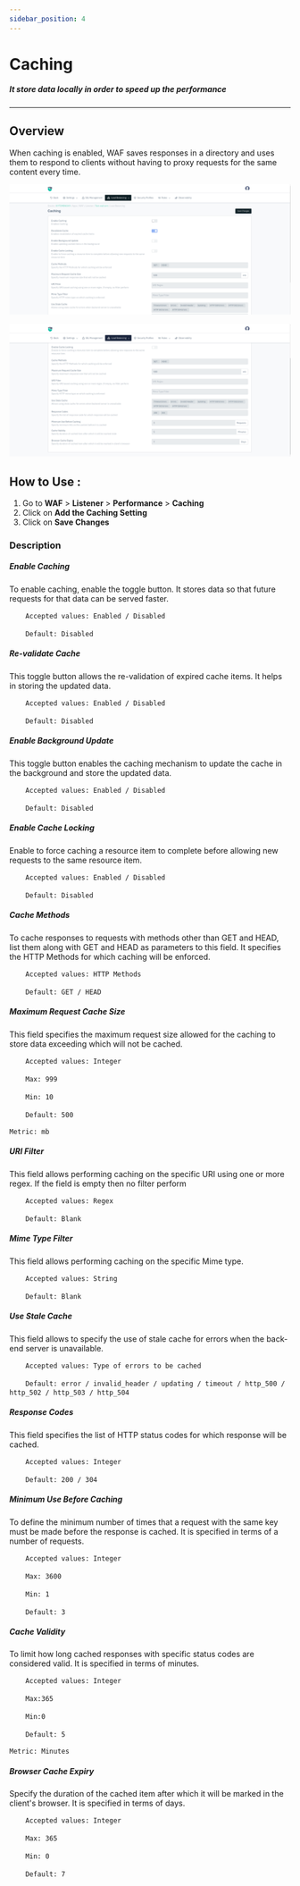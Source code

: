 ```yaml
---
sidebar_position: 4
---
```

# Caching
##### It store data locally in order to speed up the performance
---

## Overview
When caching is enabled, WAF saves responses in a directory and uses them to respond to clients without having to proxy requests for the same content every time.

![Caching](/img/waf/v8/docs/WAFcaching.png)

![caching](/img/waf/v8/docs/caching2.png)  

## How to Use :

1. Go to **WAF** > **Listener** > **Performance** > **Caching**
2. Click on **Add the Caching Setting**
3. Click on **Save Changes**

### Description 

##### **Enable Caching**

To enable caching, enable the toggle button. It stores data so that future requests for that data can be served faster.

```
    Accepted values: Enabled / Disabled

    Default: Disabled
```


##### **Re-validate Cache**

This toggle button allows the re-validation of expired cache items. It helps in storing the updated data.

```
    Accepted values: Enabled / Disabled

    Default: Disabled
```


##### **Enable Background Update**

This toggle button enables the caching mechanism to update the cache in the background and store the updated data.

```
    Accepted values: Enabled / Disabled

    Default: Disabled
```


##### **Enable Cache Locking**

Enable to force caching a resource item to complete before allowing new requests to the same resource item.

```
    Accepted values: Enabled / Disabled

    Default: Disabled
```


##### **Cache Methods**

To cache responses to requests with methods other than GET and HEAD, list them along with GET and HEAD as parameters to this field. It specifies the HTTP Methods for which caching will be enforced.

```
    Accepted values: HTTP Methods

    Default: GET / HEAD
```


##### **Maximum Request Cache Size**

This field specifies the maximum request size allowed for the caching to store data exceeding which will not be cached.

```
    Accepted values: Integer    

    Max: 999

    Min: 10

    Default: 500
```


    Metric: mb

##### **URI Filter**

This field allows performing caching on the specific URI using one or more regex. If the field is empty then no filter perform

```
    Accepted values: Regex  

    Default: Blank 
```


##### **Mime Type Filter**

This field allows performing caching on the specific Mime type.

```
    Accepted values: String

    Default: Blank
```


##### **Use Stale Cache**

This field allows to specify the use of stale cache for errors when the back-end server is unavailable.

```
    Accepted values: Type of errors to be cached    

    Default: error / invalid_header / updating / timeout / http_500 / http_502 / http_503 / http_504 
```


##### **Response Codes**

This field specifies the list of HTTP status codes for which response will be cached. 

```
    Accepted values: Integer    

    Default: 200 / 304
```


##### **Minimum Use Before Caching**

To define the minimum number of times that a request with the same key must be made before the response is cached. It is specified in terms of a number of requests.

```
    Accepted values: Integer

    Max: 3600

    Min: 1

    Default: 3
```


##### **Cache Validity**

To limit how long cached responses with specific status codes are considered valid. It is specified in terms of minutes.

```
    Accepted values: Integer    

    Max:365

    Min:0

    Default: 5
```


    Metric: Minutes

##### **Browser Cache Expiry**

Specify the duration of the cached item after which it will be marked in the client's browser. It is specified in terms of days.

```
    Accepted values: Integer

    Max: 365

    Min: 0

    Default: 7
```

